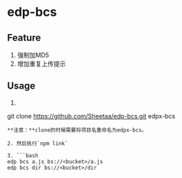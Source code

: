 # edp-bcs

## Feature
1. 强制加MD5
2. 增加重复上传提示

## Usage

1. ```bash
git clone https://github.com/Sheetaa/edp-bcs.git edpx-bcs
```
**注意：**clone的时候需要将项目名重命名为edpx-bcs。

2. 然后执行`npm link`

3. ```bash
edp bcs a.js bs://<bucket>/a.js
edp bcs dir bs://<bucket>/dir
```
